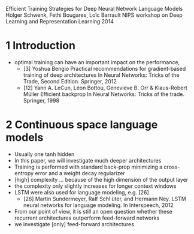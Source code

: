 Efficient Training Strategies for Deep Neural Network Language Models
Holger Schwenk, Fethi Bougares, Loïc Barrault
NIPS workshop on Deep Learning and Representation Learning 2014

# 1 Introduction

* optimal training can have an important impact on the performance,
  * [3] Yoshua Bengio
    Practical recommendations for gradient-based training of deep architectures
    In Neural Networks: Tricks of the Trade, Second Edition.  Springer, 2012
  * [12] Yann A. LeCun, Léon Bottou, Genevieve B. Orr & Klaus-Robert Müller
    Efficient backprop
    In Neural Networks: Tricks of the trade.  Springer, 1998

# 2 Continuous space language models

* Usually one tanh hidden
* In this paper, we will investigate much deeper architectures
* Training is performed with standard back-prop minimizing a cross-entropy
  error and a weight decay regularizer
* [high] complexity ... because of the high dimension of the output layer
* the complexity only slightly increases for longer context windows
* LSTM were also used for language modeling, e.g. [26]
  * [26] Martin Sundermeyer, Ralf Schl ̈uter, and Hermann Ney. LSTM neural
    networks for language modeling. In Interspeech, 2012
* From our point of view, it is still an open question whether these recurrent
  architectures outperform feed-forward networks
* we investigate [only] feed-forward architectures
